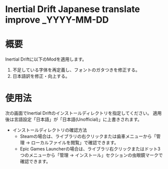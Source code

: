 # Inertial Drift Japanese translate improve _YYYY-MM-DD

# 概要

Inertial Driftに以下のModを適用します。

1. 不足している字体を再定義し、フォントのガタつきを修正する。
2. 日本語訳を修正・向上する。

# 使用法

次の画面でInertial Driftのインストールディレクトリを指定してください。
適用後は言語設定「日本語」が「日本語(Unofficial)」に上書きされます。

- インストールディレクトリの確認方法
  - Steamの場合は、ライブラリの右クリックまたは歯車メニューから「管理 → ローカルファイルを閲覧」で確認できます。
  - Epic Games Launcherの場合は、ライブラリ右クリックまたはドット3つのメニューから「管理 → インストール」セクションの虫眼鏡マークで確認できます。
  